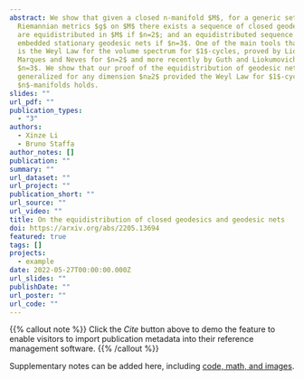 ```yaml
---
abstract: We show that given a closed n-manifold $M$, for a generic set of
  Riemannian metrics $g$ on $M$ there exists a sequence of closed geodesics that
  are equidistributed in $M$ if $n=2$; and an equidistributed sequence of
  embedded stationary geodesic nets if $n=3$. One of the main tools that we use
  is the Weyl Law for the volume spectrum for $1$-cycles, proved by Liokumovich,
  Marques and Neves for $n=2$ and more recently by Guth and Liokumovich for
  $n=3$. We show that our proof of the equidistribution of geodesic nets can be
  generalized for any dimension $n≥2$ provided the Weyl Law for $1$-cycles in
  $n$-manifolds holds.
slides: ""
url_pdf: ""
publication_types:
  - "3"
authors:
  - Xinze Li
  - Bruno Staffa
author_notes: []
publication: ""
summary: ""
url_dataset: ""
url_project: ""
publication_short: ""
url_source: ""
url_video: ""
title: On the equidistribution of closed geodesics and geodesic nets
doi: https://arxiv.org/abs/2205.13694
featured: true
tags: []
projects:
  - example
date: 2022-05-27T00:00:00.000Z
url_slides: ""
publishDate: ""
url_poster: ""
url_code: ""
---
```


{{% callout note %}}
Click the _Cite_ button above to demo the feature to enable visitors to import publication metadata into their reference management software.
{{% /callout %}}

Supplementary notes can be added here, including [code, math, and images](https://wowchemy.com/docs/writing-markdown-latex/).
